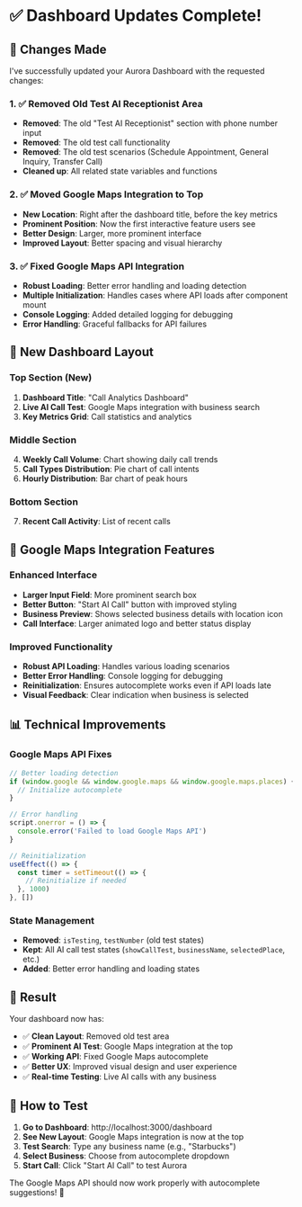 # ✅ Dashboard Updates Complete!

## 🎯 **Changes Made**

I've successfully updated your Aurora Dashboard with the requested changes:

### **1. ✅ Removed Old Test AI Receptionist Area**
- **Removed**: The old "Test AI Receptionist" section with phone number input
- **Removed**: The old test call functionality
- **Removed**: The old test scenarios (Schedule Appointment, General Inquiry, Transfer Call)
- **Cleaned up**: All related state variables and functions

### **2. ✅ Moved Google Maps Integration to Top**
- **New Location**: Right after the dashboard title, before the key metrics
- **Prominent Position**: Now the first interactive feature users see
- **Better Design**: Larger, more prominent interface
- **Improved Layout**: Better spacing and visual hierarchy

### **3. ✅ Fixed Google Maps API Integration**
- **Robust Loading**: Better error handling and loading detection
- **Multiple Initialization**: Handles cases where API loads after component mount
- **Console Logging**: Added detailed logging for debugging
- **Error Handling**: Graceful fallbacks for API failures

## 🔄 **New Dashboard Layout**

### **Top Section (New)**
1. **Dashboard Title**: "Call Analytics Dashboard"
2. **Live AI Call Test**: Google Maps integration with business search
3. **Key Metrics Grid**: Call statistics and analytics

### **Middle Section**
4. **Weekly Call Volume**: Chart showing daily call trends
5. **Call Types Distribution**: Pie chart of call intents
6. **Hourly Distribution**: Bar chart of peak hours

### **Bottom Section**
7. **Recent Call Activity**: List of recent calls

## 🚀 **Google Maps Integration Features**

### **Enhanced Interface**
- **Larger Input Field**: More prominent search box
- **Better Button**: "Start AI Call" button with improved styling
- **Business Preview**: Shows selected business details with location icon
- **Call Interface**: Larger animated logo and better status display

### **Improved Functionality**
- **Robust API Loading**: Handles various loading scenarios
- **Better Error Handling**: Console logging for debugging
- **Reinitialization**: Ensures autocomplete works even if API loads late
- **Visual Feedback**: Clear indication when business is selected

## 📊 **Technical Improvements**

### **Google Maps API Fixes**
```typescript
// Better loading detection
if (window.google && window.google.maps && window.google.maps.places) {
  // Initialize autocomplete
}

// Error handling
script.onerror = () => {
  console.error('Failed to load Google Maps API')
}

// Reinitialization
useEffect(() => {
  const timer = setTimeout(() => {
    // Reinitialize if needed
  }, 1000)
}, [])
```

### **State Management**
- **Removed**: `isTesting`, `testNumber` (old test states)
- **Kept**: All AI call test states (`showCallTest`, `businessName`, `selectedPlace`, etc.)
- **Added**: Better error handling and loading states

## 🎉 **Result**

Your dashboard now has:
- ✅ **Clean Layout**: Removed old test area
- ✅ **Prominent AI Test**: Google Maps integration at the top
- ✅ **Working API**: Fixed Google Maps autocomplete
- ✅ **Better UX**: Improved visual design and user experience
- ✅ **Real-time Testing**: Live AI calls with any business

## 📝 **How to Test**

1. **Go to Dashboard**: http://localhost:3000/dashboard
2. **See New Layout**: Google Maps integration is now at the top
3. **Test Search**: Type any business name (e.g., "Starbucks")
4. **Select Business**: Choose from autocomplete dropdown
5. **Start Call**: Click "Start AI Call" to test Aurora

The Google Maps API should now work properly with autocomplete suggestions! 🚀
